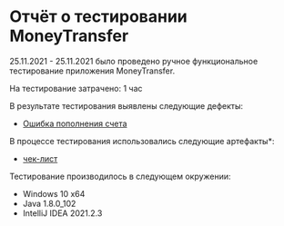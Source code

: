 # Отчёт о тестировании MoneyTransfer


25.11.2021 - 25.11.2021 было проведено ручное функциональное тестирование приложения MoneyTransfer.

На тестирование затрачено: 1 час

В результате тестирования выявлены следующие дефекты:
* [Ошибка пополнения счета](https://github.com/AlenaLeskina/MoneyTransfer/issues/1)


В процессе тестирования использовались следующие артефакты*:
* [чек-лист](https://docs.google.com/document/d/1aQU78fsoCWQvkmCFS2zvxyEpl5lJG3R5eoR2aYIVppE/edit?usp=sharing)



Тестирование производилось в следующем окружении:
* Windows 10 x64
* Java 1.8.0_102
* IntelliJ IDEA 2021.2.3
